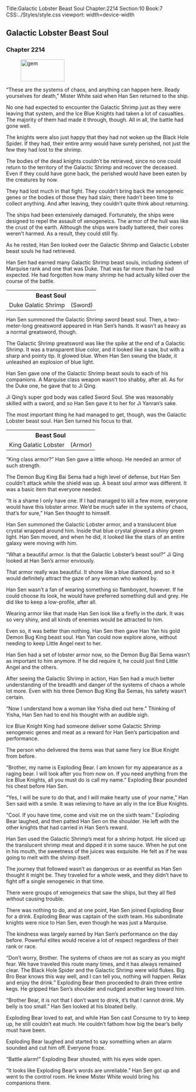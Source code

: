 Title:Galactic Lobster Beast Soul 
Chapter:2214 
Section:10 
Book:7 
CSS:../Styles/style.css 
viewport: width=device-width
  
## Galactic Lobster Beast Soul
### Chapter 2214
  
<figure>
	<img src="../Images/gem.gif" alt="gem" id="gem" width="120" height="60" />
</figure>
  

  
“These are the systems of chaos, and anything can happen here. Ready yourselves for death,” Mister White said when Han Sen returned to the ship.

No one had expected to encounter the Galactic Shrimp just as they were leaving that system, and the Ice Blue Knights had taken a lot of casualties. The majority of them had made it through, though. All in all, the battle had gone well.

The knights were also just happy that they had not woken up the Black Hole Spider. If they had, their entire army would have surely perished, not just the few they had lost to the shrimp.

The bodies of the dead knights couldn’t be retrieved, since no one could return to the territory of the Galactic Shrimp and recover the deceased. Even if they could have gone back, the perished would have been eaten by the creatures by now.

They had lost much in that fight. They couldn’t bring back the xenogeneic genes or the bodies of those they had slain; there hadn’t been time to collect anything. And after leaving, they couldn’t quite think about returning.

The ships had been extensively damaged. Fortunately, the ships were designed to repel the assault of xenogeneics. The armor of the hull was like the crust of the earth. Although the ships were badly battered, their cores weren’t harmed. As a result, they could still fly.

As he rested, Han Sen looked over the Galactic Shrimp and Galactic Lobster beast souls he had retrieved.

Han Sen had earned many Galactic Shrimp beast souls, including sixteen of Marquise rank and one that was Duke. That was far more than he had expected. He had forgotten how many shrimp he had actually killed over the course of the battle.

<div class="tables">
    <table class="beast">
        <tr>
            <th colspan="2">Beast Soul</th>
        </tr><tr>
            <td>Duke Galatic Shrimp</td>
            <td>(Sword)</td>
        </tr>
    </table>
    <!--Galactic Shrimp beast soul: sword-->
</div>

Han Sen summoned the Galactic Shrimp sword beast soul. Then, a two-meter-long greatsword appeared in Han Sen’s hands. It wasn’t as heavy as a normal greatsword, though.

The Galactic Shrimp greatsword was like the spike at the end of a Galactic Shrimp. It was a transparent blue color, and it looked like a saw, but with a sharp and pointy tip. It glowed blue. When Han Sen swung the blade, it unleashed an explosion of blue light.

Han Sen gave one of the Galactic Shrimp beast souls to each of his companions. A Marquise class weapon wasn’t too shabby, after all. As for the Duke one, he gave that to Ji Qing.

Ji Qing’s super god body was called Sword Soul. She was reasonably skilled with a sword, and so Han Sen gave it to her for Ji Yanran’s sake.

The most important thing he had managed to get, though, was the Galactic Lobster beast soul. Han Sen turned his focus to that.

<div class="tables">
    <table class="beast">
        <tr>
            <th colspan="2">Beast Soul</th>
        </tr><tr>
            <td>King Galatic Lobster</td>
            <td>(Armor)</td>
        </tr>
    </table>
    <!--King class Galactic Lobster beast soul: armor-->
</div>

“King class armor?” Han Sen gave a little whoop. He needed an armor of such strength.

The Demon Bug King Bai Sema had a high level of defense, but Han Sen couldn’t attack while the shield was up. A beast soul armor was different. It was a basic item that everyone needed.

“It is a shame I only have one. If I had managed to kill a few more, everyone would have this lobster armor. We’d be much safer in the systems of chaos, that’s for sure,” Han Sen thought to himself.

Han Sen summoned the Galactic Lobster armor, and a translucent blue crystal wrapped around him. Inside that blue crystal glowed a shiny green light. Han Sen moved, and when he did, it looked like the stars of an entire galaxy were moving with him.

“What a beautiful armor. Is that the Galactic Lobster’s beast soul?” Ji Qing looked at Han Sen’s armor enviously.

That armor really was beautiful. It shone like a blue diamond, and so it would definitely attract the gaze of any woman who walked by.

Han Sen wasn’t a fan of wearing something so flamboyant, however. If he could choose its look, he would have preferred something dull and grey. He did like to keep a low-profile, after all.

Wearing armor like that made Han Sen look like a firefly in the dark. It was so very shiny, and all kinds of enemies would be attracted to him.

Even so, it was better than nothing. Han Sen then gave Han Yan his gold Demon Bug King beast soul. Han Yan could now explore alone, without needing to keep Little Angel next to her.

Han Sen had a set of lobster armor now, so the Demon Bug Bai Sema wasn’t as important to him anymore. If he did require it, he could just find Little Angel and the others.

After seeing the Galactic Shrimp in action, Han Sen had a much better understanding of the breadth and danger of the systems of chaos a whole lot more. Even with his three Demon Bug King Bai Semas, his safety wasn’t certain.

“Now I understand how a woman like Yisha died out here.” Thinking of Yisha, Han Sen had to end his thought with an audible sigh.

Ice Blue Knight King had someone deliver some Galactic Shrimp xenogeneic genes and meat as a reward for Han Sen’s participation and performance.

The person who delivered the items was that same fiery Ice Blue Knight from before.

“Brother, my name is Exploding Bear. I am known for my appearance as a raging bear. I will look after you from now on. If you need anything from the Ice Blue Knights, all you must do is call my name.” Exploding Bear pounded his chest before Han Sen.

“Yes, I will be sure to do that, and I will make hearty use of your name,” Han Sen said with a smile. It was relieving to have an ally in the Ice Blue Knights.

“Cool. If you have time, come and visit me on the sixth team.” Exploding Bear laughed, and then patted Han Sen on the shoulder. He left with the other knights that had carried in Han Sen’s reward.

Han Sen used the Galactic Shrimp’s meat for a shrimp hotpot. He sliced up the translucent shrimp meat and dipped it in some sauce. When he put one in his mouth, the sweetness of the juices was exquisite. He felt as if he was going to melt with the shrimp itself.

The journey that followed wasn’t as dangerous or as eventful as Han Sen thought it might be. They traveled for a whole week, and they didn’t have to fight off a single xenogeneic in that time.

There were groups of xenogeneics that saw the ships, but they all fled without causing trouble.

There was nothing to do, and at one point, Han Sen joined Exploding Bear for a drink. Exploding Bear was captain of the sixth team. His subordinate knights were nice to Han Sen, even though he was just a Marquise.

The kindness was largely earned by Han Sen’s performance on the day before. Powerful elites would receive a lot of respect regardless of their rank or race.

“Don’t worry, Brother. The systems of chaos are not as scary as you might fear. We have traveled this route many times, and it has always remained clear. The Black Hole Spider and the Galactic Shrimp were wild flukes. Big Bro Bear knows this way well, and I can tell you, nothing will happen. Relax and enjoy the drink.” Exploding Bear then proceeded to drain three entire kegs. He gripped Han Sen’s shoulder and nudged another keg toward him.

“Brother Bear, it is not that I don’t want to drink, it’s that I cannot drink. My belly is too small.” Han Sen looked at his bloated belly.

Exploding Bear loved to eat, and while Han Sen cast Consume to try to keep up, he still couldn’t eat much. He couldn’t fathom how big the bear’s belly must have been.

Exploding Bear laughed and started to say something when an alarm sounded and cut him off. Everyone froze.

“Battle alarm!” Exploding Bear shouted, with his eyes wide open.

“It looks like Exploding Bear’s words are unreliable.” Han Sen got up and went to the control room. He knew Mister White would bring his companions there.